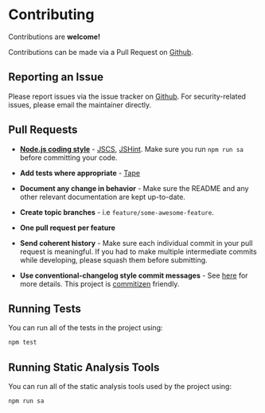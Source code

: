 # Contributing

Contributions are **welcome!**

Contributions can be made via a Pull Request on [Github](https://github.com/mike182uk/fetch-gists).

## Reporting an Issue

Please report issues via the issue tracker on [Github](https://github.com/mike182uk/fetch-gists). For security-related issues, please email the maintainer directly.

## Pull Requests

- **[Node.js coding style](https://github.com/felixge/node-style-guide)** - [JSCS](http://jscs.info/), [JSHint](http://jshint.com/). Make sure you run `npm run sa` before committing your code.

- **Add tests where appropriate** - [Tape](https://github.com/substack/tape)

- **Document any change in behavior** - Make sure the README and any other relevant documentation are kept up-to-date.

- **Create topic branches** - i.e `feature/some-awesome-feature`.

- **One pull request per feature**

- **Send coherent history** - Make sure each individual commit in your pull request is meaningful. If you had to make multiple intermediate commits while developing, please squash them before submitting.

- **Use conventional-changelog style commit messages** - See [here](https://github.com/angular/angular.js/blob/master/CONTRIBUTING.md#-git-commit-guidelines) for more details. This project is [commitizen](https://commitizen.github.io/cz-cli/) friendly.

## Running Tests

You can run all of the tests in the project using:

```bash
npm test
```

## Running Static Analysis Tools

You can run all of the static analysis tools used by the project using:

```bash
npm run sa
```

